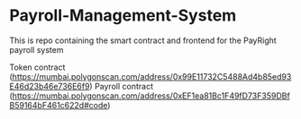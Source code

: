 # Payroll-Management-System
This is repo containing the smart contract and frontend for the PayRight payroll system

Token contract (https://mumbai.polygonscan.com/address/0x99E11732C5488Ad4b85ed93E46d23b46e736E6f9)
Payroll contract (https://mumbai.polygonscan.com/address/0xEF1ea81Bc1F49fD73F359DBfB59164bF461c622d#code)
